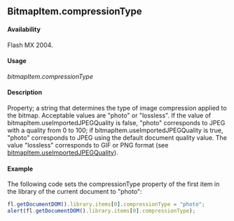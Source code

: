 ## BitmapItem.compressionType

#### Availability

Flash MX 2004.

#### Usage

*bitmapItem.compressionType*

#### Description

Property; a string that determines the type of image compression applied to the bitmap. Acceptable values are "photo" or "lossless". If the value of bitmapItem.useImportedJPEGQuality is false, "photo" corresponds to JPEG with a quality from 0 to 100; if bitmapItem.useImportedJPEGQuality is true, "photo" corresponds to JPEG using the default document quality value. The value "lossless" corresponds to GIF or PNG format (see [bitmapItem.useImportedJPEGQuality](../BitmapItem_object/bitmapIte13.md)).

#### Example

The following code sets the compressionType property of the first item in the library of the current document to
"photo":

```javascript
fl.getDocumentDOM().library.items[0].compressionType = "photo"; 
alert(fl.getDocumentDOM().library.items[0].compressionType);
```
